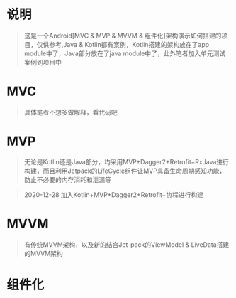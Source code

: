 # 说明

>这是一个Android[MVC & MVP & MVVM & 组件化]架构演示如何搭建的项目，仅供参考,Java & Kotlin都有案例，Kotlin搭建的架构放在了app module中了，Java部分放在了java module中了，此外笔者加入单元测试案例到项目中


# MVC  

> 具体笔者不想多做解释，看代码吧

# MVP

> 无论是Kotlin还是Java部分，均采用MVP+Dagger2+Retrofit+RxJava进行构建，而且利用Jetpack的LifeCycle组件让MVP具备生命周期感知功能，防止不必要的内存消耗和泄漏等

> 2020-12-28 加入Kotlin+MVP+Dagger2+Retrofit+协程进行构建

# MVVM

> 有传统MVVM架构，以及新的结合Jet-pack的ViewModel & LiveData搭建的MVVM架构

# 组件化
